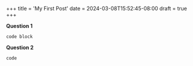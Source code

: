 +++
title = 'My First Post'
date = 2024-03-08T15:52:45-08:00
draft = true
+++

**Question 1**

```
code block
```

**Question 2**

`code`